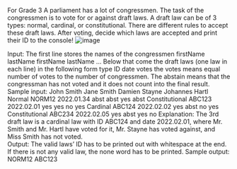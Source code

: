 For Grade 3
A parliament has a lot of congressmen. The task of the congressmen is to vote for or against draft laws. A 
draft law can be of 3 types: normal, cardinal, or constitutional. There are different rules to accept these draft 
laws. 
After voting, decide which laws are accepted and print their ID to the console!
![image](https://github.com/user-attachments/assets/14dabdaf-22cf-438f-9f10-8154dd8335c2)

Input: 
The first line stores the names of the congressmen 
firstName lastName firstName lastName … 
Below that come the draft laws (one law in each line) in the following form 
type ID date votes 
the votes means equal number of votes to the number of congressmen. The abstain means that the 
congressman has not voted and it does not count into the final result. 
Sample input: 
John Smith Jane Smith Damien Stayne Johannes Hartl 
Normal NORM12 2022.01.34 abst abst yes abst 
Constitutional ABC123 2022.02.01 yes yes no yes 
Cardinal ABC124 2022.02.02 yes abst no yes 
Constitutional ABC234 2022.02.05 yes abst yes no 
Explanation: 
The 3rd draft law is a cardinal law with ID ABC124 and date 2022.02.01, where Mr. Smith and Mr. Hartl have 
voted for it, Mr. Stayne has voted against, and Miss Smith has not voted.  
Output: 
The valid laws’ ID has to be printed out with whitespace at the end. 
If there is not any valid law, the none word has to be printed. 
Sample output: 
NORM12 ABC123 
